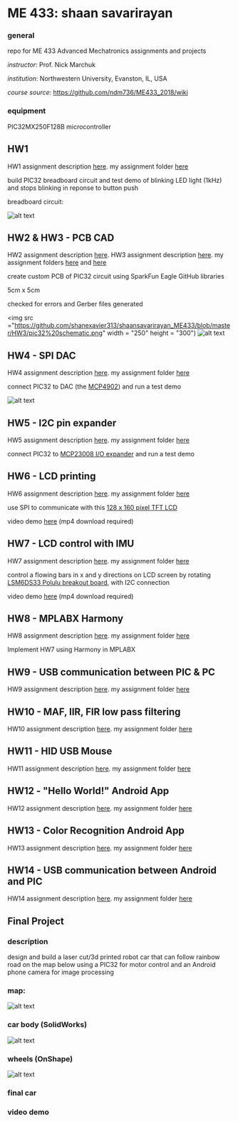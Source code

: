 # ME 433: shaan savarirayan

### general

repo for ME 433 Advanced Mechatronics assignments and projects

*instructor*: Prof. Nick Marchuk

*institution*: Northwestern University, Evanston, IL, USA

*course source*: https://github.com/ndm736/ME433_2018/wiki

### equipment

PIC32MX250F128B microcontroller

## HW1

HW1 assignment description [here](https://github.com/ndm736/ME433_2018/wiki/HW1). my assignment folder [here](https://github.com/shanexavier313/shaansavarirayan_ME433/tree/master/HW1)

build PIC32 breadboard circuit and test demo of blinking LED light (1kHz) and stops blinking in reponse to button push

breadboard circuit:

![alt text](https://github.com/shanexavier313/shaansavarirayan_ME433/blob/master/HW1/pic32%20circuit.jpg "mm bread")

## HW2 & HW3 - PCB CAD

HW2 assignment description [here](https://github.com/ndm736/ME433_2018/wiki/HW2). HW3 assignment description [here](https://github.com/ndm736/ME433_2018/wiki/HW3). my assignment folders [here](https://github.com/shanexavier313/shaansavarirayan_ME433/tree/master/HW2) and [here](https://github.com/shanexavier313/shaansavarirayan_ME433/tree/master/HW3)

create custom PCB of PIC32 circuit using SparkFun Eagle GitHub libraries

5cm x 5cm

checked for errors and Gerber files generated

<img src ="https://github.com/shanexavier313/shaansavarirayan_ME433/blob/master/HW3/pic32%20schematic.png" width = "250" height = "300")
![alt text](https://github.com/shanexavier313/shaansavarirayan_ME433/blob/master/HW3/pic32%20board.png "gerber life insurence")

## HW4 - SPI DAC

HW4 assignment description [here](https://github.com/ndm736/ME433_2018/wiki/HW4). my assignment folder [here](https://github.com/shanexavier313/shaansavarirayan_ME433/tree/master/HW4)

connect PIC32 to DAC (the [MCP4902](http://ww1.microchip.com/downloads/en/DeviceDoc/22250A.pdf)) and run a test demo

![alt text](https://github.com/shanexavier313/shaansavarirayan_ME433/blob/master/HW4/SPI%20schematic.png "i spi with my lil i")

## HW5 - I2C pin expander

HW5 assignment description [here](https://github.com/ndm736/ME433_2018/wiki/HW5). my assignment folder [here](https://github.com/shanexavier313/shaansavarirayan_ME433/tree/master/HW5)

connect PIC32 to [MCP23008 I/O expander](http://ww1.microchip.com/downloads/en/DeviceDoc/21919e.pdf) and run a test demo 

## HW6 - LCD printing

HW6 assignment description [here](https://github.com/ndm736/ME433_2018/wiki/HW6). my assignment folder [here](https://github.com/shanexavier313/shaansavarirayan_ME433/tree/master/HW6)

use SPI to communicate with this [128 x 160 pixel TFT LCD](https://www.aliexpress.com/item/Free-Shipping-1-8-inch-TFT-touch-LCD-Module-LCD-Screen-Module-SPI-serial-51-drivers/32263827143.html)

video demo [here](https://github.com/shanexavier313/shaansavarirayan_ME433/blob/master/HW6/LCD_Hello%20World!.mp4) (mp4 download required)

## HW7 - LCD control with IMU

HW7 assignment description [here](https://github.com/ndm736/ME433_2018/wiki/HW7). my assignment folder [here](https://github.com/shanexavier313/shaansavarirayan_ME433/tree/master/HW7)

control a flowing bars in x and y directions on LCD screen by rotating [LSM6DS33 Polulu breakout board](https://www.pololu.com/product/2736), with I2C connection

video demo [here](https://github.com/shanexavier313/shaansavarirayan_ME433/blob/master/HW7/IMU_accelerometer.mp4) (mp4 download required)

## HW8 - MPLABX Harmony 

HW8 assignment description [here](https://github.com/ndm736/ME433_2018/wiki/HW8). my assignment folder [here](https://github.com/shanexavier313/shaansavarirayan_ME433/tree/master/HW8)

Implement HW7 using Harmony in MPLABX

## HW9 - USB communication between PIC & PC

HW9 assignment description [here](https://github.com/ndm736/ME433_2018/wiki/HW8). my assignment folder [here](https://github.com/shanexavier313/shaansavarirayan_ME433/tree/master/HW9)

## HW10 - MAF, IIR, FIR low pass filtering

HW10 assignment description [here](https://github.com/ndm736/ME433_2018/wiki/HW10). my assignment folder [here](https://github.com/shanexavier313/shaansavarirayan_ME433/tree/master/HW10)

## HW11 - HID USB Mouse

HW11 assignment description [here](https://github.com/ndm736/ME433_2018/wiki/HW11). my assignment folder [here](https://github.com/shanexavier313/shaansavarirayan_ME433/tree/master/HW11)

## HW12 - "Hello World!" Android App

HW12 assignment description [here](https://github.com/ndm736/ME433_2018/wiki/HW12). my assignment folder [here](https://github.com/shanexavier313/shaansavarirayan_ME433/tree/master/HW12)

## HW13 - Color Recognition Android App

HW13 assignment description [here](https://github.com/ndm736/ME433_2018/wiki/HW13). my assignment folder [here](https://github.com/shanexavier313/shaansavarirayan_ME433/tree/master/HW13)

## HW14 - USB communication between Android and PIC

HW14 assignment description [here](https://github.com/ndm736/ME433_2018/wiki/HW13). my assignment folder [here](https://github.com/shanexavier313/shaansavarirayan_ME433/tree/master/HW14)

## Final Project

### description

design and build a laser cut/3d printed robot car that can follow rainbow road on the map below using a PIC32 for motor control and an Android phone camera for image processing

### map:

![alt text](https://github.com/shanexavier313/shaansavarirayan_ME433/blob/master/HW18/techCup2018.png)

### car body (SolidWorks)

![alt text](https://github.com/shanexavier313/shaansavarirayan_ME433/blob/master/HW15/car%20base.jpg)

### wheels (OnShape)

![alt text](https://github.com/shanexavier313/shaansavarirayan_ME433/blob/master/HW15/wheel.JPG)

### final car

### video demo








